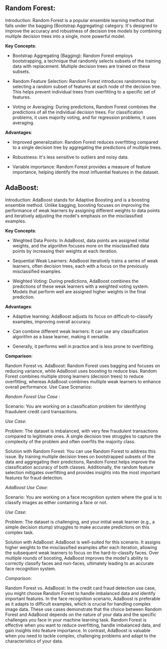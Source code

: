 ## Random Forest:

Introduction: Random Forest is a popular ensemble learning method that falls under the bagging (Bootstrap Aggregating) category. It's designed to improve the accuracy and robustness of decision tree models by combining multiple decision trees into a single, more powerful model.

**Key Concepts**:

- Bootstrap Aggregating (Bagging): Random Forest employs bootstrapping, a technique that randomly selects subsets of the training data with replacement. Multiple decision trees are trained on these subsets.

- Random Feature Selection: Random Forest introduces randomness by selecting a random subset of features at each node of the decision tree. This helps prevent individual trees from overfitting to a specific set of features.

- Voting or Averaging: During predictions, Random Forest combines the predictions of all the individual decision trees. For classification problems, it uses majority voting, and for regression problems, it uses averaging.

**Advantages**:

  - Improved generalization: Random Forest reduces overfitting compared to a single decision tree by aggregating the predictions of multiple trees.

- Robustness: It's less sensitive to outliers and noisy data.

- Variable importance: Random Forest provides a measure of feature importance, helping identify the most influential features in the dataset.

## AdaBoost:

Introduction: AdaBoost stands for Adaptive Boosting and is a boosting ensemble method. Unlike bagging, boosting focuses on improving the performance of weak learners by assigning different weights to data points and iteratively adjusting the model's emphasis on the misclassified examples.

**Key Concepts**:

- Weighted Data Points: In AdaBoost, data points are assigned initial weights, and the algorithm focuses more on the misclassified data points by increasing their weights at each iteration.

- Sequential Weak Learners: AdaBoost iteratively trains a series of weak learners, often decision trees, each with a focus on the previously misclassified examples.

- Weighted Voting: During predictions, AdaBoost combines the predictions of these weak learners with a weighted voting system. Models that perform well are assigned higher weights in the final prediction.

**Advantages**:

- Adaptive learning: AdaBoost adjusts its focus on difficult-to-classify examples, improving overall accuracy.

- Can combine different weak learners: It can use any classification algorithm as a base learner, making it versatile.

- Generally, it performs well in practice and is less prone to overfitting.

**Comparison**:

Random Forest vs. AdaBoost: Random Forest uses bagging and focuses on reducing variance, while AdaBoost uses boosting to reduce bias. Random Forest combines multiple strong learners (decision trees) to reduce overfitting, whereas AdaBoost combines multiple weak learners to enhance overall performance.
Use Case Scenarios:

  *Random Forest Use Case*  :

Scenario: You are working on a classification problem for identifying fraudulent credit card transactions.

*Use Case*:

Problem: The dataset is imbalanced, with very few fraudulent transactions compared to legitimate ones. A single decision tree struggles to capture the complexity of the problem and often overfits the majority class.

Solution with Random Forest: You can use Random Forest to address this issue. By training multiple decision trees on bootstrapped subsets of the data and aggregating their predictions, Random Forest helps improve the classification accuracy of both classes. Additionally, the random feature selection mitigates overfitting and provides insights into the most important features for fraud detection.

*AdaBoost Use Case*:

Scenario: You are working on a face recognition system where the goal is to classify images as either containing a face or not.

*Use Case*:

Problem: The dataset is challenging, and your initial weak learner (e.g., a simple decision stump) struggles to make accurate predictions on this complex task.

Solution with AdaBoost: AdaBoost is well-suited for this scenario. It assigns higher weights to the misclassified examples after each iteration, allowing the subsequent weak learners to focus on the hard-to-classify faces. Over multiple rounds of boosting, AdaBoost improves the model's ability to correctly classify faces and non-faces, ultimately leading to an accurate face recognition system.

*Comparison*:

Random Forest vs. AdaBoost: In the credit card fraud detection use case, you might choose Random Forest to handle imbalanced data and identify important features. In the face recognition scenario, AdaBoost is preferable as it adapts to difficult examples, which is crucial for handling complex image data.
These use cases demonstrate that the choice between Random Forest and AdaBoost depends on the nature of your data and the specific challenges you face in your machine learning task. Random Forest is effective when you want to reduce overfitting, handle imbalanced data, and gain insights into feature importance. In contrast, AdaBoost is valuable when you need to tackle complex, challenging problems and adapt to the characteristics of your data.